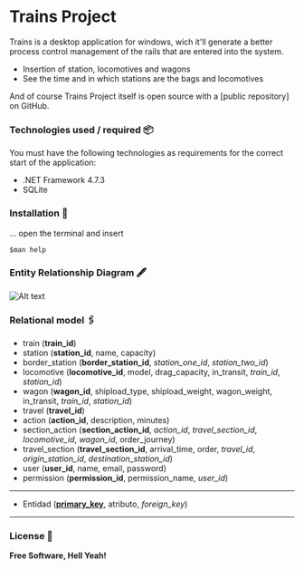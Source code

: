 # Trains Project

Trains is a desktop application for windows, wich it'll generate a better process control management of the rails that are entered into the system.

  - Insertion of station, locomotives and wagons
  - See the time and in which stations are the bags and locomotives

And of course Trains Project itself is open source with a [public repository] on GitHub.

### Technologies used / required 📦

You must have the following technologies as requirements for the correct start of the application:

* .NET Framework 4.7.3
* SQLite

### Installation 🔧

... open the terminal and insert

    $man help

### Entity Relationship Diagram 🖋

![Alt text](https://i.imgur.com/jhfVEFH.png "Entity Relationship Diagram")

### Relational model 🖇️

-   train (**train_id**)
-   station (**station_id**, name, capacity)
-   border_station (**border_station_id**, *station_one_id*, *station_two_id*)
-   locomotive (**locomotive_id**, model, drag_capacity, in_transit, *train_id*, *station_id*)
-   wagon (**wagon_id**, shipload_type, shipload_weight, wagon_weight, in_transit, *train_id*, *station_id*)
-   travel (**travel_id**)
-   action (**action_id**, description, minutes)
-   section_action (**section_action_id**, *action_id*, *travel_section_id*, *locomotive_id*, *wagon_id*, order_journey)
-   travel_section (**travel_section_id**, arrival_time, order, *travel_id*, *origin_station_id*, *destination_station_id*)
-   user (**user_id**, name, email, password)
-   permission (**permission_id**, permission_name, *user_id*)
---

- Entidad (<u>**primary_key**</u>, atributo, *foreign_key*)

---


### License 📝

**Free Software, Hell Yeah!**
